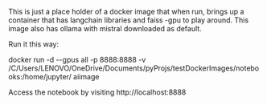 This is just a place holder of a docker image that when run, brings up a container that has langchain libraries and faiss -gpu to play around.
This image also has ollama with mistral downloaded as default.

Run it this way:

docker run -d --gpus all -p 8888:8888 -v /C/Users/LENOVO/OneDrive/Documents/pyProjs/testDockerImages/notebooks:/home/jupyter/  aiimage

Access the notebook by visiting http://localhost:8888
